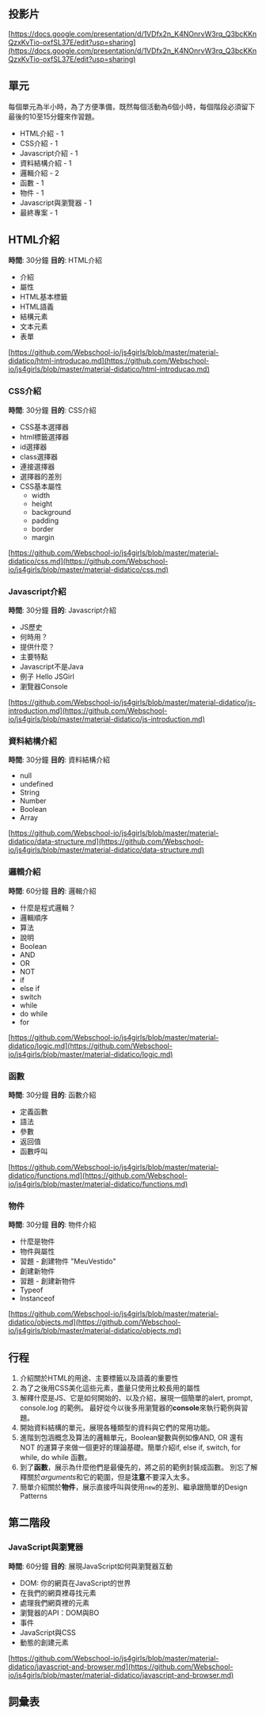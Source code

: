 ## 投影片

[https://docs.google.com/presentation/d/1VDfx2n_K4NOnrvW3rq_Q3bcKKnQzxKvTio-oxfSL37E/edit?usp=sharing](https://docs.google.com/presentation/d/1VDfx2n_K4NOnrvW3rq_Q3bcKKnQzxKvTio-oxfSL37E/edit?usp=sharing)

## 單元

每個單元為半小時，為了方便準備，既然每個活動為6個小時，每個階段必須留下最後的10至15分鐘來作習題。

- HTML介紹 - 1
- CSS介紹 - 1
- Javascript介紹 - 1
- 資料結構介紹 - 1
- 邏輯介紹 - 2
- 函數 - 1
- 物件 - 1
- Javascript與瀏覽器 - 1
- 最終專案 - 1

## HTML介紹
**時間**: 30分鐘
**目的**: HTML介紹

- 介紹
- 屬性
- HTML基本標籤
- HTML語義
- 結構元素
- 文本元素
- 表單

[https://github.com/Webschool-io/js4girls/blob/master/material-didatico/html-introducao.md](https://github.com/Webschool-io/js4girls/blob/master/material-didatico/html-introducao.md)


### CSS介紹
**時間**: 30分鐘
**目的**: CSS介紹

- CSS基本選擇器
- html標籤選擇器
- id選擇器
- class選擇器
- 連接選擇器
- 選擇器的差別
- CSS基本屬性
    - width
    - height
    - background
    - padding
    - border
    - margin

[https://github.com/Webschool-io/js4girls/blob/master/material-didatico/css.md](https://github.com/Webschool-io/js4girls/blob/master/material-didatico/css.md)

### Javascript介紹
**時間**: 30分鐘
**目的**: Javascript介紹

- JS歷史
- 何時用？
- 提供什麼？
- 主要特點
- Javascript不是Java
- 例子 Hello JSGirl
- 瀏覽器Console

[https://github.com/Webschool-io/js4girls/blob/master/material-didatico/js-introduction.md](https://github.com/Webschool-io/js4girls/blob/master/material-didatico/js-introduction.md)

### 資料結構介紹
**時間**: 30分鐘
**目的**: 資料結構介紹

- null
- undefined
- String
- Number
- Boolean
- Array

[https://github.com/Webschool-io/js4girls/blob/master/material-didatico/data-structure.md](https://github.com/Webschool-io/js4girls/blob/master/material-didatico/data-structure.md)


### 邏輯介紹
**時間**: 60分鐘
**目的**: 邏輯介紹

- 什麼是程式邏輯？
- 邏輯順序
- 算法
- 說明
- Boolean
- AND
- OR
- NOT
- if
- else if
- switch
- while
- do while
- for

[https://github.com/Webschool-io/js4girls/blob/master/material-didatico/logic.md](https://github.com/Webschool-io/js4girls/blob/master/material-didatico/logic.md)

### 函數
**時間**: 30分鐘
**目的**: 函數介紹

- 定義函數
- 語法
- 參數
- 返回值
- 函數呼叫

[https://github.com/Webschool-io/js4girls/blob/master/material-didatico/functions.md](https://github.com/Webschool-io/js4girls/blob/master/material-didatico/functions.md)

### 物件
**時間**: 30分鐘
**目的**: 物件介紹

- 什麼是物件
- 物件與屬性
- 習題 - 創建物件 "MeuVestido"
- 創建新物件
- 習題 - 創建新物件
- Typeof
- Instanceof

[https://github.com/Webschool-io/js4girls/blob/master/material-didatico/objects.md](https://github.com/Webschool-io/js4girls/blob/master/material-didatico/objects.md)


## 行程

1. 介紹關於HTML的用途、主要標籤以及語義的重要性
2. 為了之後用CSS美化這些元素，盡量只使用比較長用的屬性
3. 解釋什麼是JS、它是如何開始的、以及介紹，展現一個簡單的alert, prompt, console.log 的範例。
最好從今以後多用瀏覽器的**console**來執行範例與習題。
4. 開始資料結構的單元，展現各種類型的資料與它們的常用功能。
5. 進階到包涵概念及算法的邏輯單元，Boolean變數與例如像AND, OR 還有 NOT 的運算子來做一個更好的理論基礎。簡單介紹if, else if, switch, for while, do while 函數。
6. 到了**函數**，展示為什麼他們是最優先的，將之前的範例封裝成函數。
別忘了解釋關於*arguments*和它的範圍，但是**注意**不要深入太多。
7. 簡單介紹關於**物件**，展示直接呼叫與使用`new`的差別、繼承跟簡單的Design Patterns


## 第二階段

### JavaScript與瀏覽器
**時間**: 60分鐘
**目的**: 展現JavaScript如何與瀏覽器互動

- DOM: 你的網頁在JavaScript的世界
- 在我們的網頁裡尋找元素
- 處理我們網頁裡的元素
- 瀏覽器的API：DOM與BO
- 事件
- JavaScript與CSS
- 動態的創建元素

[https://github.com/Webschool-io/js4girls/blob/master/material-didatico/javascript-and-browser.md](https://github.com/Webschool-io/js4girls/blob/master/material-didatico/javascript-and-browser.md)

## 詞彙表
